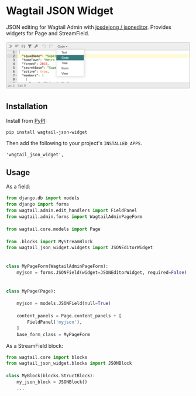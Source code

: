 # Wagtail JSON Widget

JSON editing for Wagtail Admin with [josdejong / jsoneditor](https://github.com/josdejong/jsoneditor). Provides widgets for Page and StreamField.

![Screenshot](https://github.com/cursive-works/wagtail-json-widget/raw/master/docs/img/wjw-menu.png)

## Installation

Install from [PyPI](https://pypi.org/project/wagtail-json-widget/):

```
pip install wagtail-json-widget
```

Then add the following to your project's `INSTALLED_APPS`.

```
'wagtail_json_widget',
```

## Usage

As a field:
```python
from django.db import models
from django import forms
from wagtail.admin.edit_handlers import FieldPanel
from wagtail.admin.forms import WagtailAdminPageForm

from wagtail.core.models import Page

from .blocks import MyStreamBlock
from wagtail_json_widget.widgets import JSONEditorWidget


class MyPageForm(WagtailAdminPageForm):
    myjson = forms.JSONField(widget=JSONEditorWidget, required=False)


class MyPage(Page):

    myjson = models.JSONField(null=True)

    content_panels = Page.content_panels + [
        FieldPanel('myjson'),
    ]
    base_form_class = MyPageForm
```

As a StreamField block:

```python
from wagtail.core import blocks
from wagtail_json_widget.blocks import JSONBlock

class MyBlock(blocks.StructBlock):
    my_json_block = JSONBlock()
    ...

```
